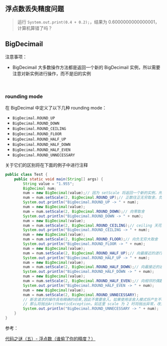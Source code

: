 ## 浮点数丢失精度问题

> 运行 `System.out.print(0.4 + 0.2);`，结果为 0.6000000000000001，计算机算错了吗？



## BigDecimail

注意事项：

+ BigDecimail 大多数操作方法都是返回一个新的 BigDecimail 实例，所以需要注意对新实例进行操作，而不是旧的实例

  ​

### rounding mode

在 BigDecimal 中定义了以下几种 rounding mode：

+ `BigDecimal.ROUND_UP`
+ `BigDecimal.ROUND_DOWN`
+ `BigDecimal.ROUND_CEILING`
+ `BigDecimal.ROUND_FLOOR`
+ `BigDecimal.ROUND_HALF_UP`
+ `BigDecimal.ROUND_HALF_DOWN`
+ `BigDecimal.ROUND_HALF_EVEN`
+ `BigDecimal.ROUND_UNNECESSARY`

关于它们的区别将在下面的例子中进行注释

```java
public class Test {
    public static void main(String[] args) {
        String value = "1.955";
        BigDecimal num;
        num = new BigDecimal(value);// 因为 setScale 将返回一个新的实例，所以每次都需要 new 一个新的
        num = num.setScale(2, BigDecimal.ROUND_UP);// 正数往正无穷取舍，负数往负无穷取舍
        System.out.println("BigDecimal.ROUND_UP -> " + num);
        num = new BigDecimal(value);
        num = num.setScale(2, BigDecimal.ROUND_DOWN);// 向零取舍
        System.out.println("BigDecimal.ROUND_DOWN -> " + num);
        num = new BigDecimal(value);
        num = num.setScale(2, BigDecimal.ROUND_CEILING);// ceiling 天花板，向正无穷大取舍
        System.out.println("BigDecimal.ROUND_CEILING -> " + num);
        num = new BigDecimal(value);
        num = num.setScale(2, BigDecimal.ROUND_FLOOR);// 向负无穷大取舍
        System.out.println("BigDecimal.ROUND_FLOOR -> " + num);
        num = new BigDecimal(value);
        num = num.setScale(2, BigDecimal.ROUND_HALF_UP);// 向最接近的进行取舍，四舍五入
        System.out.println("BigDecimal.ROUND_HALF_UP -> " + num);
        num = new BigDecimal(value);
        num = num.setScale(2, BigDecimal.ROUND_HALF_DOWN);// 向最接近的进行取舍，五将舍弃
        System.out.println("BigDecimal.ROUND_HALF_DOWN -> " + num);
        num = new BigDecimal(value);
        num = num.setScale(2, BigDecimal.ROUND_HALF_EVEN);// 向相邻的偶数取舍
        System.out.println("BigDecimal.ROUND_HALF_EVEN -> " + num);
        num = new BigDecimal(value);
        num = num.setScale(2, BigDecimal.ROUND_UNNECESSARY);
        // 断言请求的操作具有精确的结果,因此不需要舍入。如果使用该舍入模式将产生不精确的结果，
        // 那么将抛出ArithmeticException。如这里 scale 为 2 时将抛出异常，改为3后正常
        System.out.println("BigDecimal.ROUND_UNNECESSARY -> " + num);
    }
}
```



参考：

[代码之谜（五）- 浮点数（谁偷了你的精度？）](http://justjavac.com/codepuzzle/2012/11/11/codepuzzle-float-who-stole-your-accuracy.html)